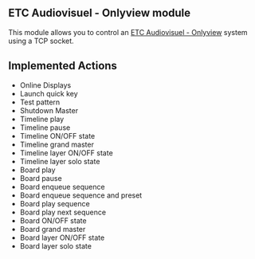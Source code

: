 ## ETC Audiovisuel - Onlyview module

This module allows you to control an [ETC Audiovisuel - Onlyview](https://etc-onlyview.com/) system using a TCP socket.

## Implemented Actions

- Online Displays
- Launch quick key
- Test pattern
- Shutdown Master
- Timeline play
- Timeline pause
- Timeline ON/OFF state
- Timeline grand master
- Timeline layer ON/OFF state
- Timeline layer solo state
- Board play
- Board pause
- Board enqueue sequence
- Board enqueue sequence and preset
- Board play sequence
- Board play next sequence
- Board ON/OFF state
- Board grand master
- Board layer ON/OFF state
- Board layer solo state
